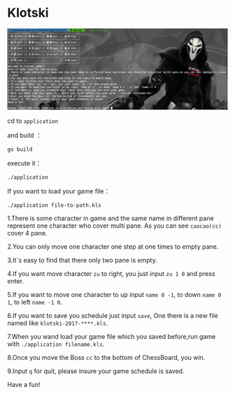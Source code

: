 # Klotski

![effect](https://github.com/yusank/klotski/blob/master/screenshot.jpg)

cd to `application`

and build ：

```shell
go build
```

execute it：

```shell
./application
```

If you want to load your game file：

```shell
./application file-to-path.kls
```

1.There is some character in game and the same name in different pane represent one character who cover multi pane. As you can see `caocao(cc)` cover 4 pane.

2.You can only move one character one step at one times to empty pane.

3.It`s easy to find that there only two pane is empty.

4.If you want move character `zu` to right, you just input `zu 1 0` and press enter.

5.If you want to move one character to up input `name 0 -1`, to down `name 0 1`, to left `name -1 0`.

6.If you want to save you schedule just input `save`, One there is a new file named like `klotski-2017-****.kls`.

7.When you wand load your game file which you saved before,run game with `./application filename.kls`.

8.Once you move the Boss `cc` to the bottom of ChessBoard, you win.

9.Input `q` for quit, please insure your game schedule is saved.

Have a fun!


